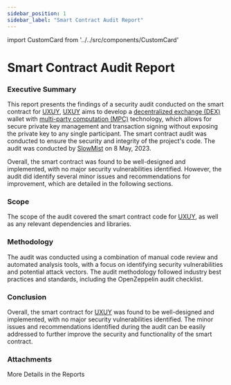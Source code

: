 ```yaml
---
sidebar_position: 1
sidebar_label: "Smart Contract Audit Report"
---
```


import CustomCard from '../../src/components/CustomCard'

# Smart Contract Audit Report

### Executive Summary


This report presents the findings of a security audit conducted on the smart contract for [UXUY](https://uxuy.com), [UXUY](https://uxuy.com) aims to develop a [decentralized exchange (DEX)](https://en.wikipedia.org/wiki/Decentralized_finance#Decentralized_exchanges) wallet with [multi-party computation (MPC)](https://en.wikipedia.org/wiki/Secure_multi-party_computation) technology, which allows for secure private key management and transaction signing without exposing the private key to any single participant. The smart contract audit was conducted to ensure the security and integrity of the project's code. The audit was conducted by [SlowMist](https://slowmist.com) on 8 May, 2023.

Overall, the smart contract was found to be well-designed and implemented, with no major security vulnerabilities identified. However, the audit did identify several minor issues and recommendations for improvement, which are detailed in the following sections.

### Scope

The scope of the audit covered the smart contract code for [UXUY](https://uxuy.com), as well as any relevant dependencies and libraries.

### Methodology

The audit was conducted using a combination of manual code review and automated analysis tools, with a focus on identifying security vulnerabilities and potential attack vectors. The audit methodology followed industry best practices and standards, including the OpenZeppelin audit checklist.

### Conclusion


Overall, the smart contract for [UXUY](https://uxuy.com) was found to be well-designed and implemented, with no major security vulnerabilities identified. The minor issues and recommendations identified during the audit can be easily addressed to further improve the security and functionality of the smart contract.

### Attachments

More Details in the Reports

<CustomCard title="SlowMist-Audit-Report-UXUY-Protocol-Phase2.pdf"  description="DownLoad SlowMist-Audit-Report-UXUY-Protocol-Phase2.pdf"  link="pathname:///assets/SlowMist-Audit-Report-UXUY-Protocol-Phase2.pdf" />
